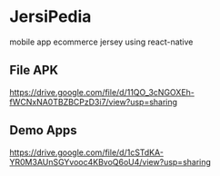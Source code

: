 # JersiPedia
mobile app ecommerce jersey using react-native

## File APK
https://drive.google.com/file/d/11QO_3cNGOXEh-fWCNxNA0TBZBCPzD3i7/view?usp=sharing

## Demo Apps
https://drive.google.com/file/d/1cSTdKA-YR0M3AUnSGYvooc4KBvoQ6oU4/view?usp=sharing


